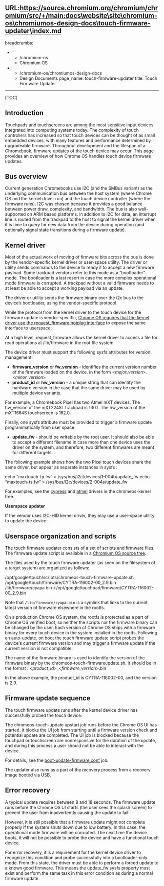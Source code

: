 URL:https://source.chromium.org/chromium/chromium/src/+/main:docs\website\site\chromium-os\chromiumos-design-docs\touch-firmware-updater\index.md
---
breadcrumbs:
- - /chromium-os
  - Chromium OS
- - /chromium-os/chromiumos-design-docs
  - Design Documents
page_name: touch-firmware-updater
title: Touch Firmware Updater
---

[TOC]

## Introduction

Touchpads and touchscreens are among the most sensitive input devices integrated
into computing systems today. The complexity of touch controllers has increased
so that touch devices can be thought of as small embedded devices, with many
features and performance determined by upgradeable firmware. Throughout
development and the lifespan of a Chromebook, firmware updates of the touch
device may occur. This page provides an overview of how Chrome OS handles touch
device firmware updates.

## Bus overview

Current generation Chromebooks use I2C (and the SMBus variant) as the underlying
communication bus between the host system (where Chrome OS and the kernel driver
run) and the touch device controller (where the firmware runs). I2C was chosen
because it provides a good balance between power draw, complexity, and
bandwidth. The bus is also well-supported on ARM based platforms. In addition to
I2C for data, an interrupt line is routed from the trackpad to the host to
signal the kernel driver when it is time to query for new data from the device
during operation (and optionally signal state transitions during a firmware
update).

## Kernel driver

Most of the actual work of moving of firmware bits across the bus is done by the
vendor-specific kernel driver or user-space utility. The driver or utility sends
commands to the device to ready it to accept a new firmware payload. Some
trackpad vendors refer to this mode as a “bootloader” mode. The bootloader is a
last resort in case the more complex operational mode firmware is corrupted. A
trackpad without a valid firmware needs to at least be able to accept a working
payload via an update.

The driver or utility sends the firmware binary over the i2c bus to the device’s
bootloader, using the vendor-specific protocol.

While the protocol from the kernel driver to the touch device for the firmware
update is vendor-specific, [Chrome OS requires that the kernel driver use the
request_firmware hotplug
interface](https://docs.kernel.org/driver-api/firmware/request_firmware.html) to
expose the same interface to userspace:

At a high level, request_firmware allows the kernel driver to access a file for
read operations at /lib/firmware in the root file system.

The device driver must support the following sysfs attributes for version
management:

*   **firmware_version** or **fw_version** - identifies the current
            version number of the firmware loaded on the device, in the form
            &lt;*major_version*&gt;.&lt;*minor_version*&gt;
*   **product_id** or **hw_version** - a unique string that can identify
            the hardware version in the case that the same driver may be used by
            multiple device variants.

For example, a Chromebook Pixel has two Atmel mXT devices. The hw_version of the
mXT224SL trackpad is 130.1. The hw_version of the mXT1664S touchscreen is 162.0.

Finally, one sysfs attribute must be provided to trigger a firmware update
programmatically from user space:

*   **update_fw** - should be writable by the root user. It should also
            be able to accept a different filename in case more than one device
            uses the driver on the system, and therefore, two different
            firmwares are meant for different targets.

The following example shows how the two Pixel touch devices share the same
driver, but appear as separate instances in sysfs :

echo “maxtouch-tp.fw” &gt; /sys/bus/i2c/devices/1-004b/update_fw echo
“maxtouch-ts.fw” &gt; /sys/bus/i2c/devices/2-004a/update_fw

For examples, see the
[cypress](https://chromium.googlesource.com/chromiumos/third_party/kernel/+/refs/heads/chromeos-3.4/drivers/input/mouse/cyapa.c)
and
[atmel](https://chromium.googlesource.com/chromiumos/third_party/kernel/+/refs/heads/chromeos-3.4/drivers/input/touchscreen/atmel_mxt_ts.c)
drivers in the chromeos-kernel tree.

**Userspace updater**

If the vendor uses I2C-HID kernel driver, they may use a user-space utility to
update the device.

## Userspace organization and scripts

The touch firmware updater consists of a set of scripts and firmware files. The
firmware update script is available in a [Chromium OS source
tree](https://chromium.googlesource.com/chromiumos/platform/touch_updater/+/refs/heads/main/scripts).

The files used by the touch firmware updater (as seen on the filesystem of a
target system) are organized as follows:

/opt/google/touch/scripts/chromeos-touch-firmware-update.sh
/opt/google/touch/firmware/CYTRA-116002-00_2.9.bin
/lib/firmware/cyapa.bin-&gt;/opt/google/touchpad/firmware/CYTRA-116002-00_2.9.bin

Note that `/lib/firmware/cyapa.bin` is a symlink that links to the current
latest version of firmware elsewhere in the rootfs.

On a production Chrome OS system, the rootfs is protected as a part of Chrome OS
verified boot, so neither the scripts nor the firmware binary can be changed by
the user. Each version of Chrome OS ships with a firmware binary for every touch
device in the system installed in the rootfs. Following an auto-update, on boot
the touch firmware update script probes the device's current firmware version
and may trigger a firmware update if the current version is not compatible.

The name of the firmware binary is used to identify the version of the firmware
binary by the chromeos-touch-firmwareupdate.sh. It should be in the format :
&lt;*product_id*&gt;_&lt;*firmware_version*&gt;.bin

In the above example, the product_id is CYTRA-116002-00, and the version is 2.9.

## Firmware update sequence

The touch firmware update runs after the kernel device driver has successfully
probed the touch device.

The chromeos-touch-update upstart job runs before the Chrome OS UI has started.
It blocks the UI job from starting until a firmware version check and potential
update are completed. The UI job is blocked because the touchpad or touchscreen
are nonresponsive for the duration of the update, and during this process a user
should not be able to interact with the device.

For details, see the
[boot-update-firmware.conf](https://source.chromium.org/chromiumos/chromiumos/codesearch/+/main:src/platform2/init/upstart/boot-update-firmware.conf;l=150-156)
job.

The updater also runs as a part of the recovery process from a recovery image
booted via USB.

## Error recovery

A typical update requires between 8 and 18 seconds. The firmware update runs
before the Chrome OS UI starts (the user sees the splash screen) to prevent the
user from inadvertently causing the update to fail.

However, it is still possible that a firmware update might not complete properly
if the system shuts down due to low battery. In this case, the operational mode
firmware will be corrupted. The next time the device boots, it will not be
possible to probe the device and have a functional touch device.

For error recovery, it is a requirement for the kernel device driver to
recognize this condition and probe successfully into a bootloader-only mode.
From this state, the driver must be able to perform a forced update to a known
good firmware. This means the update_fw sysfs property must exist and perform
the same task in this error condition as during a normal firmware update.
